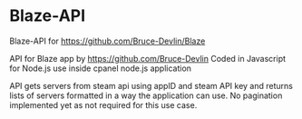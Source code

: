 # Blaze-API
Blaze-API for https://github.com/Bruce-Devlin/Blaze

API for Blaze app by https://github.com/Bruce-Devlin 
Coded in Javascript for Node.js use inside cpanel node.js application 

API gets servers from steam api using appID and steam API key and returns lists of servers formatted in a way the application can use.
No pagination implemented yet as not required for this use case. 
